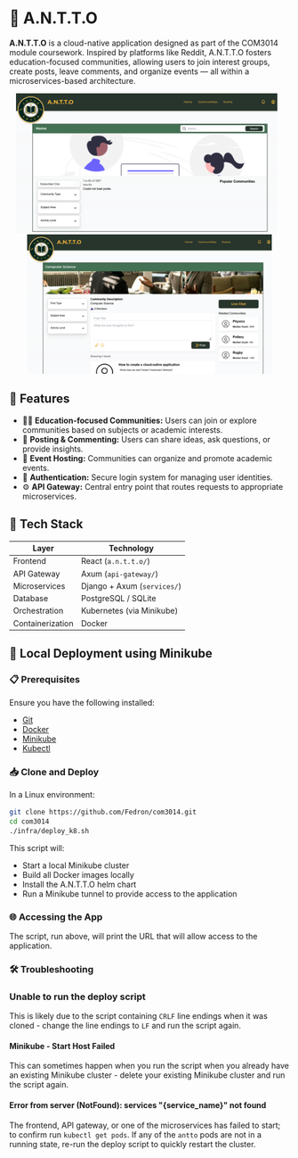 # 🐜 A.N.T.T.O

**A.N.T.T.O** is a cloud-native application designed as part of the COM3014 module coursework. Inspired by platforms like Reddit, A.N.T.T.O fosters education-focused communities, allowing users to join interest groups, create posts, leave comments, and organize events — all within a microservices-based architecture.

<p align="center">
  <img src="screenshots/home.png" height="250px" style="margin-right: 10px;" />
  <img src="screenshots/community.png" height="250px" />
</p>

## 🌟 Features

- 🧑‍🎓 **Education-focused Communities:** Users can join or explore communities based on subjects or academic interests.
- 📝 **Posting & Commenting:** Users can share ideas, ask questions, or provide insights.
- 📅 **Event Hosting:** Communities can organize and promote academic events.
- 🔐 **Authentication:** Secure login system for managing user identities.
- ⚙️ **API Gateway:** Central entry point that routes requests to appropriate microservices.

## 🧱 Tech Stack

| Layer | Technology |
|-|-|
| Frontend | React (`a.n.t.t.o/`) |
| API Gateway | Axum (`api-gateway/`) |
| Microservices | Django + Axum (`services/`) |
| Database | PostgreSQL / SQLite |
| Orchestration | Kubernetes (via Minikube) |
| Containerization | Docker |

## 🚀 Local Deployment using Minikube

### 📋 Prerequisites

Ensure you have the following installed:
- [Git](https://git-scm.com/)
- [Docker](https://docs.docker.com/)
- [Minikube](https://minikube.sigs.k8s.io/docs/)
- [Kubectl](https://kubernetes.io/docs/tasks/tools/)

### 📥 Clone and Deploy

In a Linux environment:

```bash
git clone https://github.com/Fedron/com3014.git
cd com3014
./infra/deploy_k8.sh
```

This script will:
- Start a local Minikube cluster
- Build all Docker images locally
- Install the A.N.T.T.O helm chart
- Run a Minikube tunnel to provide access to the application

### 🌐 Accessing the App

The script, run above, will print the URL that will allow access to the application.

### 🛠️ Troubleshooting

### Unable to run the deploy script

This is likely due to the script containing `CRLF` line endings when it was cloned - change the line endings to `LF` and run the script again.

#### Minikube - Start Host Failed

This can sometimes happen when you run the script when you already have an existing Minikube cluster - delete your existing Minikube cluster and run the script again.

#### Error from server (NotFound): services "{service_name}" not found

The frontend, API gateway, or one of the microservices has failed to start; to confirm run `kubectl get pods`. If any of the `antto` pods are not in a running state, re-run the deploy script to quickly restart the cluster.
